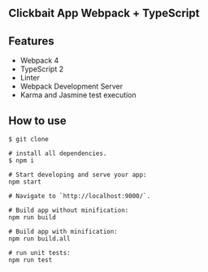 Clickbait App Webpack + TypeScript
------------------------------
## Features

 * Webpack 4
 * TypeScript 2
 * Linter
 * Webpack Development Server
 * Karma and Jasmine test execution

## How to use

```
$ git clone

# install all dependencies.
$ npm i

# Start developing and serve your app:
npm start

# Navigate to `http://localhost:9000/`.

# Build app without minification: 
npm run build

# Build app with minification: 
npm run build.all

# run unit tests:
npm run test
```
